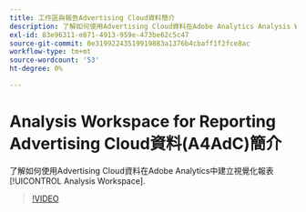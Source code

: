 ```yaml
---
title: 工作區與報告Advertising Cloud資料簡介
description: 了解如何使用Advertising Cloud資料在Adobe Analytics Analysis Workspace中建立視覺化報表。
exl-id: 83e96311-e871-4913-959e-473be62c5c47
source-git-commit: 0e31992243519919883a1376b4cbaff1f2fce8ac
workflow-type: tm+mt
source-wordcount: '53'
ht-degree: 0%

---
```


# Analysis Workspace for Reporting Advertising Cloud資料(A4AdC)簡介

了解如何使用Advertising Cloud資料在Adobe Analytics中建立視覺化報表 [!UICONTROL Analysis Workspace].

>[!VIDEO](https://video.tv.adobe.com/v/33492)
